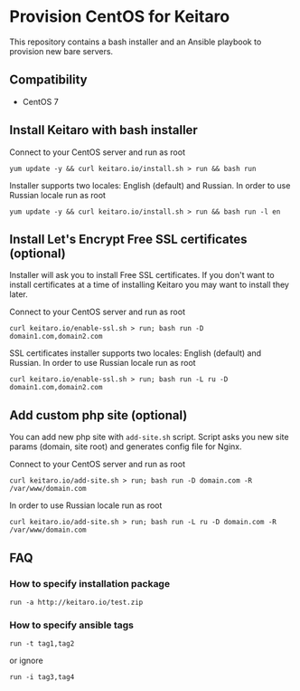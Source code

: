 # Provision CentOS for Keitaro

This repository contains a bash installer and an Ansible playbook to provision new bare servers.

## Compatibility
 - CentOS 7

## Install Keitaro with bash installer

Connect to your CentOS server and run as root

    yum update -y && curl keitaro.io/install.sh > run && bash run

Installer supports two locales: English (default) and Russian. In order to use Russian locale run as root

    yum update -y && curl keitaro.io/install.sh > run && bash run -l en

## Install Let's Encrypt Free SSL certificates (optional)

Installer will ask you to install Free SSL certificates. If you don't want to install certificates at a time of
installing Keitaro you may want to install they later.

Connect to your CentOS server and run as root

    curl keitaro.io/enable-ssl.sh > run; bash run -D domain1.com,domain2.com

SSL certificates installer supports two locales: English (default) and Russian. In order to use Russian locale
run as root

    curl keitaro.io/enable-ssl.sh > run; bash run -L ru -D domain1.com,domain2.com

## Add custom php site (optional)

You can add new php site with `add-site.sh` script. Script asks you new site params (domain, site root) and
generates config file for Nginx.

Connect to your CentOS server and run as root

    curl keitaro.io/add-site.sh > run; bash run -D domain.com -R /var/www/domain.com

In order to use Russian locale run as root

    curl keitaro.io/add-site.sh > run; bash run -L ru -D domain.com -R /var/www/domain.com

## FAQ

### How to specify installation package

    run -a http://keitaro.io/test.zip


### How to specify ansible tags

    run -t tag1,tag2

or ignore

    run -i tag3,tag4


